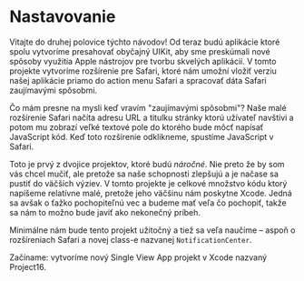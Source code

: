 # Nastavovanie

Vitajte do druhej polovice týchto návodov! Od teraz budú aplikácie ktoré spolu vytvoríme presahovať obyčajný UIKit, aby sme preskúmali nové spôsoby využitia Apple nástrojov pre tvorbu skvelých aplikácií. V tomto projekte vytvoríme rozšírenie pre Safari, ktoré nám umožní vložiť verziu našej aplikácie priamo do action menu Safari a spracovať dáta Safari zaujímavými spôsobmi.

Čo mám presne na mysli keď vravím "zaujímavými spôsobmi"? Naše malé rozšírenie Safari načíta adresu URL a titulku stránky ktorú užívateľ navštívi a potom mu zobrazí veľké textové pole do ktorého bude môcť napísať JavaScript kód. Keď toto rozšírenie odklikneme, spustíme JavaScript v Safari.

Toto je prvý z dvojice projektov, ktoré budú *náročné*. Nie preto že by som vás chcel mučiť, ale pretože sa naše schopnosti zlepšujú a je načase sa pustiť do väčších výziev. V tomto projekte je celkové množstvo kódu ktorý napíšeme relatívne malé, pretože jeho väčšinu nám poskytne Xcode. Jedná sa avšak o ťažko pochopiteľnú vec a budeme mať veľa čo pochopiť, takže sa nám to možno bude javiť ako nekonečný príbeh.

Minimálne nám bude tento projekt užitočný a tiež sa veľa naučíme – aspoň o rozšíreniach Safari a novej class-e nazvanej `NotificationCenter`.

Začíname: vytvoríme nový Single View App projekt v Xcode nazvaný Project16.
